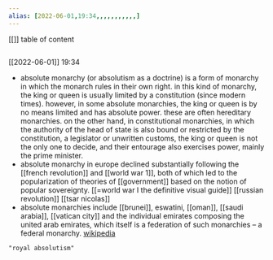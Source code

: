 ```yaml
---
alias: [2022-06-01,19:34,,,,,,,,,,,]
---
```

[[]]
table of content
```toc
```

[[2022-06-01]] 19:34
- absolute monarchy (or absolutism as a doctrine) is a form of monarchy in which the monarch rules in their own right. in this kind of monarchy, the king or queen is usually limited by a constitution (since modern times). however, in some absolute monarchies, the king or queen is by no means limited and has absolute power. these are often hereditary monarchies. on the other hand, in constitutional monarchies, in which the authority of the head of state is also bound or restricted by the constitution, a legislator or unwritten customs, the king or queen is not the only one to decide, and their entourage also exercises power, mainly the prime minister.
- absolute monarchy in europe declined substantially following the [[french revolution]] and [[world war 1]], both of which led to the popularization of theories of [[government]] based on the notion of popular sovereignty. [[=world war I the definitive visual guide]] [[russian revolution]] [[tsar nicolas]]
- absolute monarchies include [[brunei]], eswatini, [[oman]], [[saudi arabia]], [[vatican city]] and the individual emirates composing the united arab emirates, which itself is a federation of such monarchies – a federal monarchy.
[wikipedia](https://en.wikipedia.org/wiki/absolute%20monarchy)
```query
"royal absolutism"
```